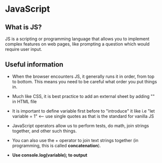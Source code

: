# JavaScript

## What is JS?
JS is a scripting or programming language that allows you to implement complex features on web pages, like prompting a question which would require user input. 


## Useful information

- When the browser encounters JS, it generally runs it in order, from top to bottom. This means you need to be careful what order you put things in.

- Much like CSS, it is best practice to add an external sheet by adding "<script src="script.js" defer></script>" in HTML file

- It is important to define variable first before to "introduce" it like i.e "let variable = 1" <-- use single quotes as that is the standard for vanilla JS

- JavaScript operators allow us to perform tests, do math, join strings together, and other such things.

- You can also use the + operator to join text strings together (in programming, this is called **concatenation**).

- **Use console.log(variable); to output**